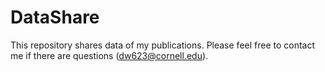 # DataShare
This repository shares data of my publications. Please feel free to contact me if there are questions (dw623@cornell.edu).
